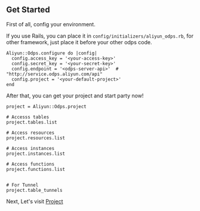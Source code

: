 ## Get Started

First of all, config your environment.

If you use Rails, you can place it in `config/initializers/aliyun_odps.rb`, for other framework, just place it before your other odps code.

    Aliyun::Odps.configure do |config|
      config.access_key = '<your-access-key>'
      config.secret_key = '<your-secret-key>'
      config.endpoint = '<odps-server-api>'  # "http://service.odps.aliyun.com/api"
      config.project = '<your-default-project>'
    end

After that, you can get your project and start party now!

    project = Aliyun::Odps.project

    # Accesss tables
    project.tables.list

    # Access resources
    project.resources.list

    # Access instances
    project.instances.list

    # Access functions
    project.functions.list


    # For Tunnel
    project.table_tunnels

Next, Let's visit [Project](./projects.md)
